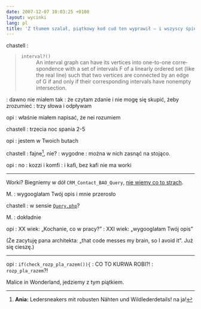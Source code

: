 ```yaml
---
date: 2007-12-07 10:03:25 +0100
layout: wycinki
lang: pl
title: 'Z tłumem szalał, piątkowy kod cud ten wyprawił – i wszyscy śpiewali go tak:'
---
```


chastell
: <blockquote lang='en'><dl><dt><code>interval?()</code></dt><dd>An interval graph can have its vertices into one-to-one correspondence with a set of intervals F of a linearly ordered set (like the real line) such that two vertices are connected by an edge of G if and only if their corresponding intervals have nonempty intersection.</dd></dl></blockquote>
: dawno nie miałem tak
: że czytam zdanie i nie mogę się skupić, żeby zrozumieć
: trzy słowa i odpływam

opi
: właśnie miałem napisać, że nei rozumiem

chastell
: trzecia noc spania 2-5

opi
: jestem w Twoich butach

chastell
: fajne[^1], nie?
: wygodne
: można w nich zasnąć na stojąco.

opi
: no
: kozzi i komfi
: i kafi, bez kafi nie ma worki

---

Worki? Biegniemy w dół `CRM_Contact_BAO_Query`, [nie wiemy co to strach](http://m.shot.pl/oi-oi-oi.ogg 'sułtani punku').

M.
: wygooglałam Twój opis i mnie przerosło

chastell
: w sensie [`Query.php`](http://svn.civicrm.org/civicrm/branches/v1.9/CRM/Contact/BAO/Query.php 'szukajcie mnie dziś tam')?

M.
: dokładnie

opi
: XX wiek: „Kochanie, co w pracy?”
: XXI wiek: „wygooglałam Twój opis”

(Że zacytuję pana architekta: „that code messes my brain, so I avoid it”. Już się cieszę.)

---

opi
: `if(check_rozp_pla_razem()){`
: CO TO KURWA ROBI?!
: `rozp_pla_razem`?!

Malice in Wonderland, jedziemy z tym piątkiem.

[^1]: **Ania:** Ledersneakers mit robusten Nähten und Wildlederdetails! na ja!
